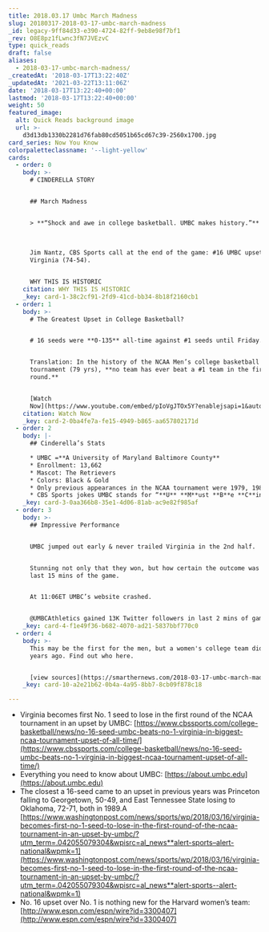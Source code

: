 ```yaml
---
title: 2018.03.17 Umbc March Madness
slug: 20180317-2018-03-17-umbc-march-madness
_id: legacy-9ff84d33-e390-4724-82ff-9eb8e98f7bf1
_rev: O8E8pz1fLwnc3fN7JVEzvC
type: quick_reads
draft: false
aliases:
  - 2018-03-17-umbc-march-madness/
_createdAt: '2018-03-17T13:22:40Z'
_updatedAt: '2021-03-22T13:11:06Z'
date: '2018-03-17T13:22:40+00:00'
lastmod: '2018-03-17T13:22:40+00:00'
weight: 50
featured_image:
  alt: Quick Reads background image
  url: >-
    d3d13db1330b2281d76fab80cd5051b65cd67c39-2560x1700.jpg
card_series: Now You Know
colorpaletteclassname: '--light-yellow'
cards:
  - order: 0
    body: >-
      # CINDERELLA STORY


      ## March Madness


      > **“Shock and awe in college basketball. UMBC makes history.”**  
        
        
        
      Jim Nantz, CBS Sports call at the end of the game: #16 UMBC upsets #1
      Virginia (74-54).


      WHY THIS IS HISTORIC
    citation: WHY THIS IS HISTORIC
    _key: card-1-38c2cf91-2fd9-41cd-bb34-8b18f2160cb1
  - order: 1
    body: >-
      # The Greatest Upset in College Basketball?


      # 16 seeds were **0-135** all-time against #1 seeds until Friday.


      Translation: In the history of the NCAA Men’s college basketball
      tournament (79 yrs), **no team has ever beat a #1 team in the first
      round.**


      [Watch
      Now](https://www.youtube.com/embed/pIoVgJTOx5Y?enablejsapi=1&autoplay=1&rel=0)
    citation: Watch Now
    _key: card-2-0ba4fe7a-fe15-4949-b865-aa657802171d
  - order: 2
    body: |-
      ## Cinderella’s Stats

      * UMBC =**A University of Maryland Baltimore County**
      * Enrollment: 13,662
      * Mascot: The Retrievers
      * Colors: Black & Gold
      * Only previous appearances in the NCAA tournament were 1979, 1980 & 2008
      * CBS Sports jokes UMBC stands for “**U** **M**ust **B**e **C**inderella”
    _key: card-3-0aa366b8-35e1-4d06-81ab-ac9e82f985af
  - order: 3
    body: >-
      ## Impressive Performance


      UMBC jumped out early & never trailed Virginia in the 2nd half.


      Stunning not only that they won, but how certain the outcome was for the
      last 15 mins of the game.


      At 11:06ET UMBC’s website crashed.


      @UMBCAthletics gained 13K Twitter followers in last 2 mins of game.
    _key: card-4-f1e49f36-b682-4070-ad21-5837bbf770c0
  - order: 4
    body: >-
      This may be the first for the men, but a women's college team did this 20
      years ago. Find out who here.


      [view sources](https://smarthernews.com/2018-03-17-umbc-march-madness/)
    _key: card-10-a2e21b62-0b4a-4a95-8bb7-8cb09f878c18

---
```

* Virginia becomes first No. 1 seed to lose in the first round of the NCAA tournament in an upset by UMBC: [https://www.cbssports.com/college-basketball/news/no-16-seed-umbc-beats-no-1-virginia-in-biggest-ncaa-tournament-upset-of-all-time/](https://www.cbssports.com/college-basketball/news/no-16-seed-umbc-beats-no-1-virginia-in-biggest-ncaa-tournament-upset-of-all-time/)
* Everything you need to know about UMBC: [https://about.umbc.edu](https://about.umbc.edu)
* The closest a 16-seed came to an upset in previous years was Princeton falling to Georgetown, 50-49, and East Tennessee State losing to Oklahoma, 72-71, both in 1989.A [https://www.washingtonpost.com/news/sports/wp/2018/03/16/virginia-becomes-first-no-1-seed-to-lose-in-the-first-round-of-the-ncaa-tournament-in-an-upset-by-umbc/?utm_term=.042055079304&wpisrc=al_news**alert-sports–alert-national&wpmk=1](https://www.washingtonpost.com/news/sports/wp/2018/03/16/virginia-becomes-first-no-1-seed-to-lose-in-the-first-round-of-the-ncaa-tournament-in-an-upset-by-umbc/?utm_term=.042055079304&wpisrc=al_news**alert-sports--alert-national&wpmk=1)
* No. 16 upset over No. 1 is nothing new for the Harvard women’s team: [http://www.espn.com/espn/wire?id=3300407](http://www.espn.com/espn/wire?id=3300407)